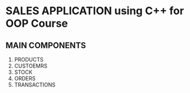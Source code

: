 # SALES APPLICATION using C++ for OOP Course
## MAIN COMPONENTS
1. PRODUCTS
2. CUSTOEMRS
3. STOCK
4. ORDERS
5. TRANSACTIONS
